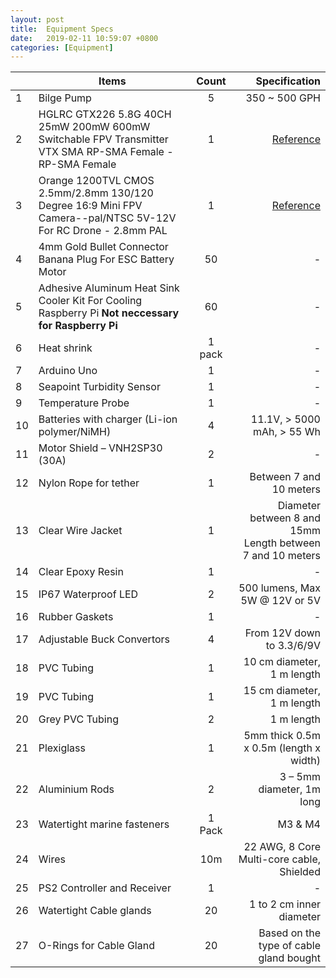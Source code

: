 ```yaml
---
layout: post
title:  Equipment Specs
date:   2019-02-11 10:59:07 +0800
categories: [Equipment]
---
```


|  | Items         | Count         | Specification  |
|--| ------------- |:-------------:| -----:         |
|1 | Bilge Pump    | 5             | 350 ~ 500 GPH  |
|2 | HGLRC GTX226 5.8G 40CH 25mW 200mW 600mW Switchable FPV Transmitter VTX SMA RP-SMA Female - RP-SMA Female | 1 |[Reference](https://sea.banggood.com/GTX226-5_8G-40CH-25mW-200mW-600mW-Switchable-Transmitter-with-SMARP-SMA-Female-Antenna-Connector-p-1118511.html?rmmds=search&ID=516467&cur_warehouse=CN)|
|3 | Orange 1200TVL CMOS 2.5mm/2.8mm 130/120 Degree 16:9 Mini FPV Camera--pal/NTSC 5V-12V For RC Drone - 2.8mm PAL | 1 | [Reference](https://www.banggood.com/Orange-1200TVL-2_5mm2_8mm-130120-Degree-Mini-FPV-Camera-PALNTSC-5V-12V-For-Micro-Racer-Quadcopter-p-1150403.html?rmmds=search&ID=51789644070&cur_warehouse=CN)|
|4 | 4mm Gold Bullet Connector Banana Plug For ESC Battery Motor | 50 | - |
|5 | Adhesive Aluminum Heat Sink Cooler Kit For Cooling Raspberry Pi **Not neccessary for Raspberry Pi**| 60 |  -   |
|6 | Heat shrink   | 1 pack | -   |
|7 | Arduino Uno      | 1 | -  |
|8 | Seapoint Turbidity Sensor  | 1 | -  |
|9 | Temperature Probe | 1 | -         |
|10| Batteries with charger (Li-ion polymer/NiMH)      | 4 | 11.1V, > 5000 mAh, > 55 Wh |
|11| Motor Shield – VNH2SP30 (30A)  | 2 | -   |
|12| Nylon Rope for tether     | 1 | Between 7 and 10 meters  |
|13| Clear Wire Jacket      | 1 |Diameter between 8 and 15mm <br>Length between 7 and 10 meters|
|14| Clear Epoxy Resin      | 1 | -          |
|15| IP67 Waterproof LED    | 2 | 500 lumens, Max 5W @ 12V or 5V          |
|16| Rubber Gaskets    | 1|   -     |
|17| Adjustable Buck Convertors     | 4 | From 12V down to 3.3/6/9V    |
|18| PVC Tubing     | 1 | 10 cm diameter, 1 m length        |
|19| PVC Tubing     | 1 | 15 cm diameter, 1 m length        |
|20| Grey PVC Tubing     | 2 | 1 m length        |
|21| Plexiglass     | 1 | 5mm thick 0.5m x 0.5m (length x width) |
|22| Aluminium Rods     | 2 | 3 – 5mm diameter, 1m long       |
|23| Watertight marine fasteners  | 1 Pack | M3 & M4       |
|24| Wires     | 10m | 22 AWG, 8 Core Multi-core cable, Shielded        |
|25| PS2 Controller and Receiver     | 1 | -        |
|26| Watertight Cable glands     | 20 | 1 to 2 cm inner diameter        |
|27| O-Rings for Cable Gland    | 20 | Based on the type of cable gland bought       |

  
